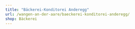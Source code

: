 ```yaml
---
title: "Bäckerei-Konditorei Anderegg"
url: /wangen-an-der-aare/baeckerei-konditorei-anderegg/
shop: Bäckerei
---
```

